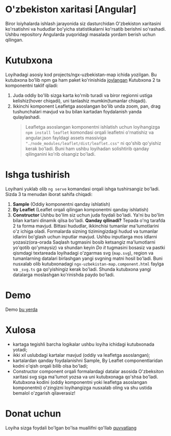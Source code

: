 # O'zbekiston xaritasi [Angular]

Biror loiyhalarda ishlash jarayonida siz dasturchidan O'zbekiston xaritasini ko'rsatishni va hududlar bo'yicha statistikalarni ko'rsatib berishni so'rashadi. Ushbu repository Angularda yuqoridagi masalada yordam berish uchun qilingan.

# Kutubxona

Loyihadagi asosiy kod projects/ngx-uzbekistan-map ichida yozilgan. Bu kutubxona bo'lib npm ga ham paket ko'rinishida [joylangan](https://www.npmjs.com/package/ngx-uzbekistan-map)
Kutubxona 2 ta komponentni taklif qiladi:

1. Juda oddiy bo'lib sizga karta ko'rnib turadi va biror regionni ustiga kelishiz(hover chiqadi), uni tanlashiz mumkin(tumanlar chiqadi).
2. Ikkinchi komponent Leafletga asoslangan bo'lib unda zoom, pan, drag tushunchalari mavjud va bu bilan kartadan foydalanish yanda qulaylashadi.
   > Leafletga asoslangan komponentni ishlatish uchun loyihangizga `npm install leaflet` komondasi orqali leafletni o'rnatishiz va angular.json fayldagi assets massiviga `"./node_modules/leaflet/dist/leaflet.css"` ni qo'shib qo'yishiz kerak bo'ladi. Buni ham ushbu loyihadan solishtirib qanday qilinganini ko'rib olsangiz bo'ladi.

# Ishga tushirish

Loyihani yuklab olib `ng serve` komandasi orqali ishga tushirsangiz bo'ladi. Sizda 3 ta menudan iborat sahifa chiqadi:

1. **Sample** (Oddiy komponentni qanday ishlatish)
2. **By Leaflet** (Leaflet orqali qilingan komponentni qanday ishlatish)
3. **Constructor**
   Ushbu bo'lim siz uchun juda foydali bo'ladi. Ya'ni bu bo'lim bilan kartani dinamik qilsa bo'ladi. **Qanday qilinadi?** Tepada o'ng tarafda 2 ta forma mavjud. Bittasi hududlar, ikkinchisi tumanlar ma'lumotlarini o'z ichiga oladi. Formalarda sizning tizimingizdagi hudud va tumanlar idlarini bo'glash uchun inputlar mavjud. Ushbu inputlarga mos idlarni yozasiz(ora-orada Saqlash tugmasini bosib ketsangiz ma'lumotlarni yo'qotib qo'ymaysiz) va shundan keyin _Do it_ tugmasini bosasiz va pastki qismdagi textareada loyihadagi o'zgarmas svg (`map.svg`), region va tumanlarning datalari birlashgan yangi svgning matni hosil bo'ladi. Buni nusxalab olib kutubxonadagi `ngx-uzbekistan-map.component.html` faylga va `_svg.ts` ga qo'yishingiz kerak bo'ladi. Shunda kutubxona yangi datalarga moslashgan ko'rinishda paydo bo'ladi.

# Demo

Demo [bu yerda](https://map.utamuratov.uz/)

# Xulosa

- kartaga tegishli barcha logikalar ushbu loyiha ichidagi kutubxonada yotadi;
- ikki xil uslubdagi kartalar mavjud (oddiy va leafletga asoslangan);
- kartalardan qanday foydalanishni Sample, By Leaflet componentlaridan kodni o'qish orqali bilib olsa bo'ladi;
- Constructor component orqali formalardagi datalar asosida O'zbeksiton xaritasi svg siga ma'lumot yozsa va uni kutubxonaga qo'shsa bo'ladi. Kutubxona kodini (oddiy komponentni yoki leafletga asoslangan komponentni) o'zingizni loyihangizga nusxalab oling va shu ustida bemalol o'zgarish qilaverasiz!

# Donat uchun

Loyiha sizga foydali bo'lgan bo'lsa muallifni qo'llab [quvvatlang](https://tirikchilik.uz/utamuratovs)
